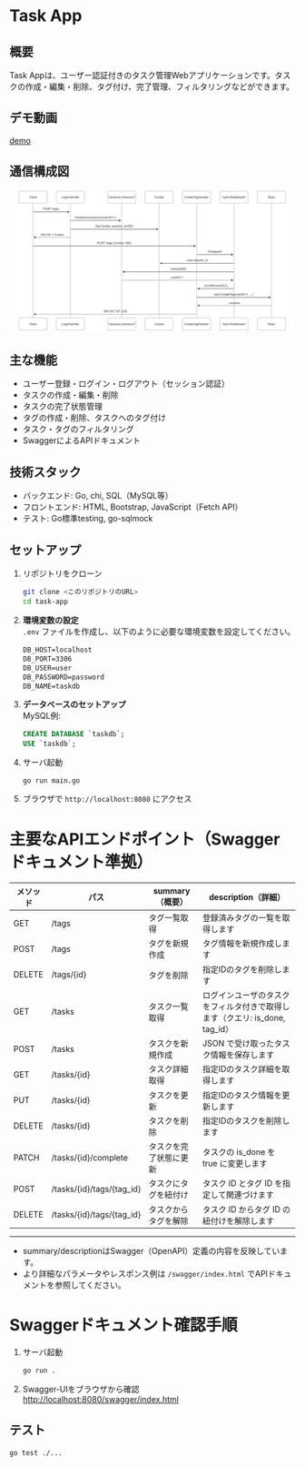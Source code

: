 # Task App

## 概要
Task Appは、ユーザー認証付きのタスク管理Webアプリケーションです。タスクの作成・編集・削除、タグ付け、完了管理、フィルタリングなどができます。

## デモ動画

[demo](demo/demo-taskapp.mp4)

## 通信構成図

![sequence](assets/Golang-WebAPI-sequence_diagram(authentication).png)


## 主な機能
- ユーザー登録・ログイン・ログアウト（セッション認証）
- タスクの作成・編集・削除
- タスクの完了状態管理
- タグの作成・削除、タスクへのタグ付け
- タスク・タグのフィルタリング
- SwaggerによるAPIドキュメント

## 技術スタック
- バックエンド: Go, chi, SQL（MySQL等）
- フロントエンド: HTML, Bootstrap, JavaScript（Fetch API）
- テスト: Go標準testing, go-sqlmock

## セットアップ

1. リポジトリをクローン
    ```sh
    git clone <このリポジトリのURL>
    cd task-app
    ```

2. **環境変数の設定**  
   `.env` ファイルを作成し、以下のように必要な環境変数を設定してください。

    ```env
    DB_HOST=localhost
    DB_PORT=3306
    DB_USER=user
    DB_PASSWORD=password
    DB_NAME=taskdb
    ```

3. **データベースのセットアップ**  
   MySQL例:
    ```sql
    CREATE DATABASE `taskdb`;
    USE `taskdb`;
    ```



5. サーバ起動
    ```sh
    go run main.go
    ```

6. ブラウザで `http://localhost:8080` にアクセス

# 主要なAPIエンドポイント（Swaggerドキュメント準拠）

| メソッド | パス | summary（概要） | description（詳細） |
|----------|-------------------------------|----------------------|----------------------|
| GET      | /tags                         | タグ一覧取得         | 登録済みタグの一覧を取得します |
| POST     | /tags                         | タグを新規作成       | タグ情報を新規作成します |
| DELETE   | /tags/{id}                    | タグを削除           | 指定IDのタグを削除します |
| GET      | /tasks                        | タスク一覧取得       | ログインユーザのタスクをフィルタ付きで取得します（クエリ: is_done, tag_id） |
| POST     | /tasks                        | タスクを新規作成     | JSON で受け取ったタスク情報を保存します |
| GET      | /tasks/{id}                   | タスク詳細取得       | 指定IDのタスク詳細を取得します |
| PUT      | /tasks/{id}                   | タスクを更新         | 指定IDのタスク情報を更新します |
| DELETE   | /tasks/{id}                   | タスクを削除         | 指定IDのタスクを削除します |
| PATCH    | /tasks/{id}/complete          | タスクを完了状態に更新| タスクの is_done を true に変更します |
| POST     | /tasks/{id}/tags/{tag_id}     | タスクにタグを紐付け | タスク ID とタグ ID を指定して関連づけます |
| DELETE   | /tasks/{id}/tags/{tag_id}     | タスクからタグを解除 | タスク ID からタグ ID の紐付けを解除します |

---

- summary/descriptionはSwagger（OpenAPI）定義の内容を反映しています。
- より詳細なパラメータやレスポンス例は `/swagger/index.html` でAPIドキュメントを参照してください。

# Swaggerドキュメント確認手順

1. サーバ起動
    ```sh
    go run .
    ```
2. Swagger-UIをブラウザから確認  
   [http://localhost:8080/swagger/index.html](http://localhost:8080/swagger/index.html)

## テスト

```sh
go test ./...
```

